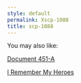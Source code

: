 ```yaml
---
style: default
permalink: Xscp-1088
title: scp-1088
---
```

You may also like:

[Document 451-A](http://scp-wiki.net/document-451-a)

[I Remember My Heroes](http://scp-wiki.net/i-remember-my-heroes)
